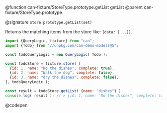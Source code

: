@function can-fixture/StoreType.prototype.getList getList
@parent can-fixture/StoreType.prototype

@signature `Store.prototype.getList(set)`

  Returns the matching items from the store like: `{data: [...]}`.

  ```js
  import {QueryLogic, fixture} from "can";
  import {Todo} from "//unpkg.com/can-demo-models@5";

  const todoQueryLogic = new QueryLogic( Todo );

  const todoStore = fixture.store( [
    {id: 1, name: "Do the dishes", complete: true}, 
    {id: 2, name: "Walk the dog", complete: false},
    {id: 3, name: "dry the dishes", complete: false},
  ], todoQueryLogic );

  const result = todoStore.getList( {name: "dishes"} );
  console.log( result ); //-> {id: 1, name: "Do the dishes", complete: true}
  ```
  @codepen
